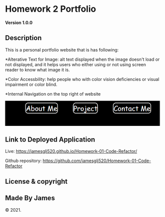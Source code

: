 # Homework 2 Portfolio

**Version 1.0.0**

## Description

This is a personal portfolio website that is has following:

*Alterative Text for Image: alt text displayed when the image doesn't load or not displayed, and it helps users who either using or not using screen reader to know what image it is.

*Color Accessbility: help people who with color vision deficiencies or visual impairment or color blind.

*Internal Navigation on the top right of website 

<p>
    <img src="assets\images\nav-links.PNG" />
</p>


## Link to Deployed Application

Live: https://jamesgli520.github.io/Homework-01-Code-Refactor/

Github repository: https://github.com/jamesgli520/Homework-01-Code-Refactor

## License & copyright

## Made By James

&copy; 2021.